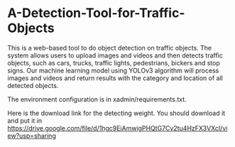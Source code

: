 # A-Detection-Tool-for-Traffic-Objects

This is a web-based tool to do object detection on traffic objects. The system allows users to upload images and videos and then detects traffic objects, such as cars, trucks, traffic lights, pedestrians, bickers and stop signs. Our machine learning model using YOLOv3 algorithm will process images and videos and return results with the category and location of all detected objects.

The environment configuration is in xadmin/requirements.txt.

Here is the download link for the detecting weight. You should download it and put it in 
https://drive.google.com/file/d/1hgc9EiAmwigPHQtG7Cv2tu4HzFX3VXcI/view?usp=sharing
